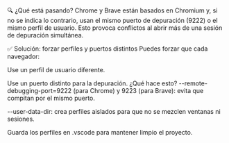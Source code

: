 🔍 ¿Qué está pasando?
Chrome y Brave están basados en Chromium y, si no se indica lo contrario, usan el mismo puerto de depuración (9222) o el mismo perfil de usuario. Esto provoca conflictos al abrir más de una sesión de depuración simultánea.

✅ Solución: forzar perfiles y puertos distintos
Puedes forzar que cada navegador:

Use un perfil de usuario diferente.

Use un puerto distinto para la depuración.
 ¿Qué hace esto?
--remote-debugging-port=9222 (para Chrome) y 9223 (para Brave): evita que compitan por el mismo puerto.

--user-data-dir: crea perfiles aislados para que no se mezclen ventanas ni sesiones.

Guarda los perfiles en .vscode para mantener limpio el proyecto.
